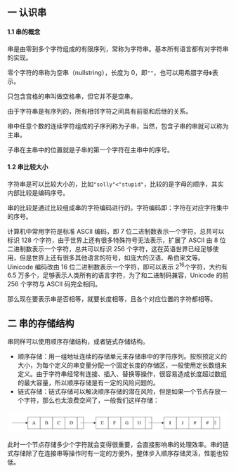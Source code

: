 ## 一 认识串

#### 1.1 串的概念

串是由零到多个字符组成的有限序列，常称为字符串。基本所有语言都有对字符串的实现。

零个字符的串称为空串（nullstring），长度为 0，即`""`，也可以用希腊字母`Φ`表示。

只包含宫格的串叫做空格串，但它并不是空串。

由于字符串是有序列的，所有相邻字符之间具有前驱和后继的关系。

串中任意个数的连续字符组成的子序列称为子串，当然，包含子串的串就可以称为主串。

子串在主串中的位置就是子串的第一个字符在主串中的序号。

#### 1.2 串比较大小

字符串是可以比较大小的，比如`"solly"<"stupid"`，比较的是字母的顺序，其实内部比较是编码序号。

串的比较是通过比较组成串的字符编码进行的。字符编码即：字符在对应字符集中的序号。

计算机中常用字符是标准 ASCII 编码，即 7 位二进制数表示一个字符，总共可以标识 128 个字符，由于世界上还有很多特殊符号无法表示，扩展了 ASCII 由 8 位二进制数表示一个字符，总共可以标识 256 个字符，这在英语世界已经足够使用，但是世界上还有很多其他语言的符号，如庞大的汉语、希伯来文等。Uinicode 编码改由 16 位二进制数表示一个字符，即可以表示 2<sup>16</sup>个字符，大约有 6.5 万多个，足够表示人类所有的语言字符，为了和二进制码兼容，Unicode 的前 256 个字符与 ASCII 码完全相同。

那么现在要表示串是否相等，就要长度相等，且各个对应位置的字符都相等。

## 二 串的存储结构

串同样可以使用顺序存储结构，或者链式存储结构。

- 顺序存储：用一组地址连续的存储单元来存储串中的字符序列。按照预定义的大小，为每个定义的串变量分配一个固定长度的存储区，一般使用定长数组来定义。由于字符串经常有连接、插入、替换等操作，很容易造成长度超过数组的最大容量，所以顺序存储是有一定的风险问题的。
- 链式存储：链式存储可以解决顺序存储的潜在风险，但是如果一个节点存放一个字符，那么也太浪费空间了，一般我们这样存储：

![](../images/structure/string-1.png)

此时一个节点存储多少个字符就会变得很重要，会直接影响串的处理效率。串的链式存储除了在连接串等操作时有一定的方便外，整体步入顺序存储灵活，性能也较低。
